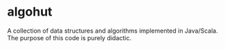 # algohut
A collection of data structures and algorithms implemented in Java/Scala. The purpose of this code is purely didactic.
